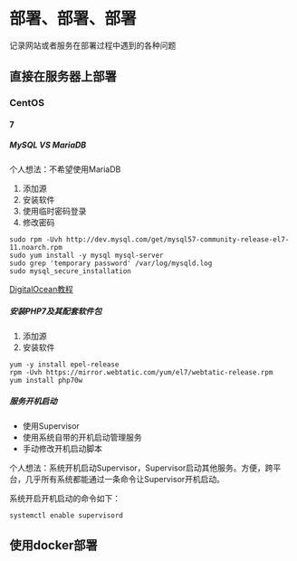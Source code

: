 # 部署、部署、部署

记录网站或者服务在部署过程中遇到的各种问题

## 直接在服务器上部署

### CentOS 

#### 7

##### MySQL VS MariaDB

个人想法：不希望使用MariaDB

1. 添加源
2. 安装软件
3. 使用临时密码登录
4. 修改密码

```
sudo rpm -Uvh http://dev.mysql.com/get/mysql57-community-release-el7-11.noarch.rpm
sudo yum install -y mysql mysql-server
sudo grep 'temporary password' /var/log/mysqld.log
sudo mysql_secure_installation

```

[DigitalOcean教程](https://www.digitalocean.com/community/tutorials/how-to-install-mysql-on-centos-7)

##### 安装PHP7及其配套软件包

1. 添加源
2. 安装软件

```
yum -y install epel-release
rpm -Uvh https://mirror.webtatic.com/yum/el7/webtatic-release.rpm
yum install php70w
```

##### 服务开机启动

- 使用Supervisor
- 使用系统自带的开机启动管理服务
- 手动修改开机启动脚本

个人想法：系统开机启动Supervisor，Supervisor启动其他服务。方便，跨平台，几乎所有系统都能通过一条命令让Supervisor开机启动。

系统开启开机启动的命令如下：

```
systemctl enable supervisord
```


## 使用docker部署



